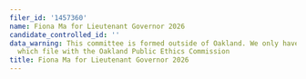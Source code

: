 ```yaml
---
filer_id: '1457360'
name: Fiona Ma for Lieutenant Governor 2026
candidate_controlled_id: ''
data_warning: This committee is formed outside of Oakland. We only have data on committees
  which file with the Oakland Public Ethics Commission
title: Fiona Ma for Lieutenant Governor 2026
---
```

